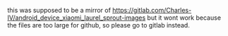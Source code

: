 this was supposed to be a mirror of https://gitlab.com/Charles-IV/android_device_xiaomi_laurel_sprout-images but it wont work because the files are too large for github, so please go to gitlab instead.
